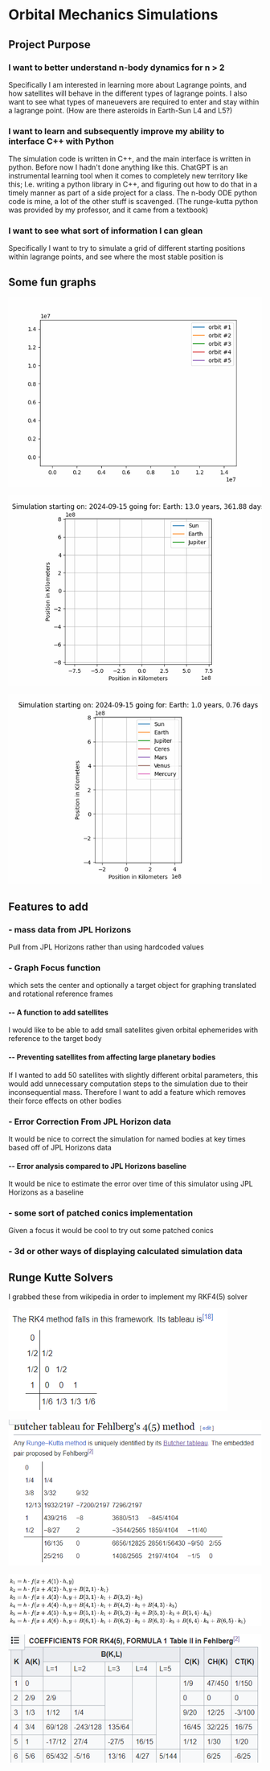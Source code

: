 # Orbital Mechanics Simulations
## Project Purpose
### I want to better understand n-body dynamics for n > 2
Specifically I am interested in learning more about Lagrange points, and how satellites will behave in the different types of lagrange points.
I also want to see what types of maneuevers are required to enter and stay within a lagrange point. (How are there asteroids in Earth-Sun L4 and L5?)
### I want to learn and subsequently improve my ability to interface C++ with Python
The simulation code is written in C++, and the main interface is written in python.
Before now I hadn't done anything like this.
ChatGPT is an instrumental learning tool when it comes to completely new territory like this; I.e. writing a python library in C++, and figuring out how to do that in a timely manner as part of a side project for a class.
The n-body ODE python code is mine, a lot of the other stuff is scavenged. 
(The runge-kutta python was provided by my professor, and it came from a textbook)

### I want to see what sort of information I can glean
Specifically I want to try to simulate a grid of different starting positions within lagrange points, and see where the most stable position is

## Some fun graphs
![5-body animation](animations/5_body_anim2.gif)

![Jupiter and Earth](animations/Jupiter_Earth.gif)

![Inner Solar System](animations/Inner_Solar_System.gif)

## Features to add

### - mass data from JPL Horizons 
Pull from JPL Horizons rather than using hardcoded values


### - Graph Focus function
which sets the center and optionally a target object for graphing translated and rotational reference frames

#### -- A function to add satellites
I would like to be able to add small satellites given orbital ephemerides with reference to the target body

#### -- Preventing satellites from affecting large planetary bodies
If I wanted to add 50 satellites with slightly different orbital parameters, this would add unnecessary computation steps to the simulation due to their inconsequential mass. Therefore I want to add a feature which removes their force effects on other bodies

### - Error Correction From JPL Horizon data
It would be nice to correct the simulation for named bodies at key times based off of JPL Horizons data

#### -- Error analysis compared to JPL Horizons baseline
It would be nice to estimate the error over time of this simulator using JPL Horizons as a baseline

### - some sort of patched conics implementation
Given a focus it would be cool to try out some patched conics

### - 3d or other ways of displaying calculated simulation data


## Runge Kutte Solvers

I grabbed these from wikipedia in order to implement my RKF4(5) solver

![alt text](images/RKF4.png)

![alt text](images/RKF45.png)

![alt text](images/functions.png)

![alt text](images/RK45_Coefficients.png)